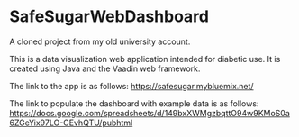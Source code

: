 # SafeSugarWebDashboard
A cloned project from my old university account.

This is a data visualization web application intended for diabetic use. It is created using Java and the Vaadin web framework.

The link to the app is as follows: https://safesugar.mybluemix.net/

The link to populate the dashboard with example data is as follows: https://docs.google.com/spreadsheets/d/149bxXWMgzbqttO94w9KMoS0a6ZGeYix97LO-GEvhQTU/pubhtml
